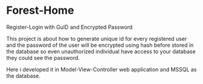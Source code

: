 # Forest-Home
Register-Login with GuID and Encrypted Password

This project is about how to generate unique id for every registered user and the password of the user will be encrypted using hash
before stored in the database so even unauthorized individual have access to your database they could see the password.

Here i developed it in Model-View-Controller web application and MSSQL as the database.
